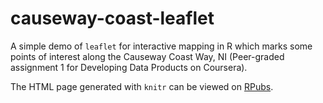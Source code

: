 # causeway-coast-leaflet
A simple demo of `leaflet` for interactive mapping in R which marks some points of interest along the Causeway Coast Way, NI (Peer-graded assignment 1 for Developing Data Products on Coursera).

The HTML page generated with `knitr` can be viewed on [RPubs](https://rpubs.com/cclaypool/407687).
